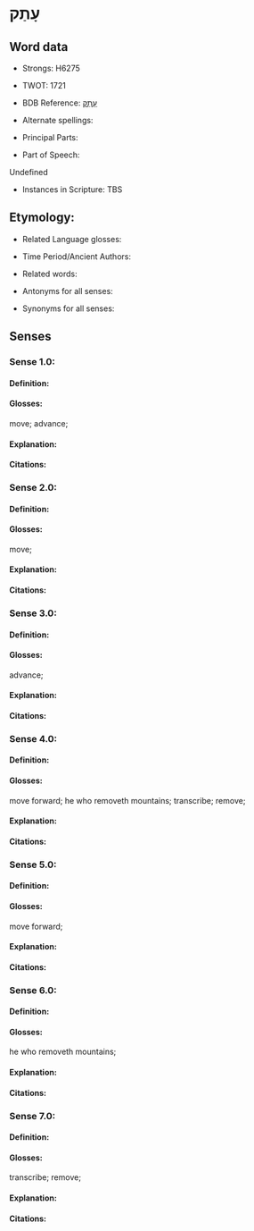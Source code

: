 # עָתַק

<!-- Status: S2="NeedsEdits" -->
<!-- Lexica used for edits:   -->

## Word data

* Strongs: H6275

* TWOT: 1721

* BDB Reference: [עָתַק](rc://en/bdb/dict/p.gl.aa)

* Alternate spellings:

* Principal Parts:

* Part of Speech:

Undefined

* Instances in Scripture: TBS

## Etymology:

* Related Language glosses:

* Time Period/Ancient Authors:

* Related words:

* Antonyms for all senses:

* Synonyms for all senses:

## Senses

### Sense 1.0:

#### Definition:

#### Glosses:

move; advance; 

#### Explanation:

#### Citations:



### Sense 2.0:

#### Definition:

#### Glosses:

move; 

#### Explanation:

#### Citations:



### Sense 3.0:

#### Definition:

#### Glosses:

advance; 

#### Explanation:

#### Citations:



### Sense 4.0:

#### Definition:

#### Glosses:

move forward; he who removeth mountains; transcribe; remove; 

#### Explanation:

#### Citations:



### Sense 5.0:

#### Definition:

#### Glosses:

move forward; 

#### Explanation:

#### Citations:



### Sense 6.0:

#### Definition:

#### Glosses:

he who removeth mountains; 

#### Explanation:

#### Citations:



### Sense 7.0:

#### Definition:

#### Glosses:

transcribe; remove; 

#### Explanation:

#### Citations:



